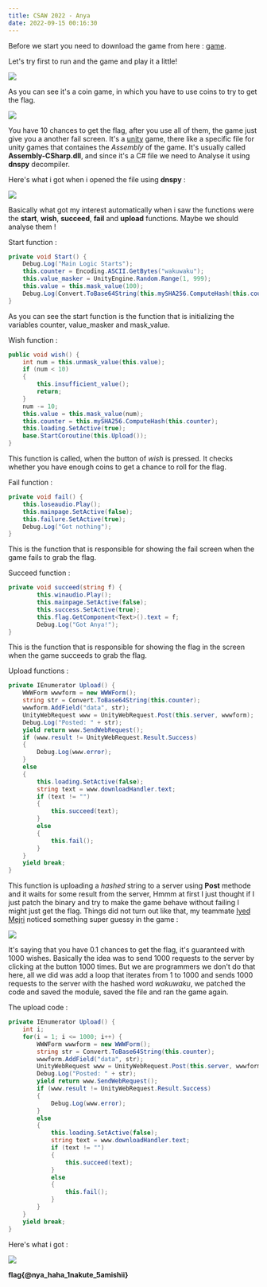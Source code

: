 ```yaml
---
title: CSAW 2022 - Anya 
date: 2022-09-15 00:16:30
---
```


Before we start you need to download the game from here : [game](https://drive.google.com/file/d/17a4REEpyuqSuDqhA9tU1OyaEfgM7DBPC/view?usp=sharing).

Let's try first to run and the game and play it a little! 

![](https://i.imgur.com/l5IGLoo.png)

As you can see it's a coin game, in which you have to use coins to try to get the flag. 

![](https://i.imgur.com/lWcQpgS.png)

You have 10 chances to get the flag, after you use all of them, the game just give you a another fail screen. 
It's a [unity](https://en.wikipedia.org/wiki/Unity_(game_engine)) game, there like a specific file for unity games that containes the *Assembly* of the game. It's usually called **Assembly-CSharp.dll**, and since it's a C# file we need to Analyse it using **dnspy** decompiler.

Here's what i got when i opened the file using **dnspy** : 

![](https://i.imgur.com/6zuHBI5.png)

Basically what got my interest automatically when i saw the functions were the **start**, **wish**, **succeed**, **fail** and **upload** functions. Maybe we should analyse them !

Start function : 
```C#
private void Start() {
    Debug.Log("Main Logic Starts");
    this.counter = Encoding.ASCII.GetBytes("wakuwaku");
    this.value_masker = UnityEngine.Random.Range(1, 999);
    this.value = this.mask_value(100);
    Debug.Log(Convert.ToBase64String(this.mySHA256.ComputeHash(this.counter)));
}
```
As you can see the start function is the function that is initializing the variables counter, value_masker and mask_value.

Wish function : 

```C#
public void wish() {
    int num = this.unmask_value(this.value);
    if (num < 10)
    {
        this.insufficient_value();
        return;
    }
    num -= 10;
    this.value = this.mask_value(num);
    this.counter = this.mySHA256.ComputeHash(this.counter);
    this.loading.SetActive(true);
    base.StartCoroutine(this.Upload());
}
```

This function is called, when the button of *wish* is pressed. It checks whether you have enough coins to get a chance to roll for the flag.  

Fail function : 

```C#
private void fail() {
    this.loseaudio.Play();
    this.mainpage.SetActive(false);
    this.failure.SetActive(true);
    Debug.Log("Got nothing");
}
```

This is the function that is responsible for showing the fail screen when the game fails to grab the flag. 

Succeed function : 

```C#
private void succeed(string f) {
		this.winaudio.Play();
		this.mainpage.SetActive(false);
		this.success.SetActive(true);
		this.flag.GetComponent<Text>().text = f;
		Debug.Log("Got Anya!");
}
```

This is the function that is responsible for showing the flag in the screen when the game succeeds to grab the flag. 

Upload functions :

```C#
private IEnumerator Upload() {
    WWWForm wwwform = new WWWForm();
    string str = Convert.ToBase64String(this.counter);
    wwwform.AddField("data", str);
    UnityWebRequest www = UnityWebRequest.Post(this.server, wwwform);
    Debug.Log("Posted: " + str);
    yield return www.SendWebRequest();
    if (www.result != UnityWebRequest.Result.Success)
    {
        Debug.Log(www.error);
    }
    else
    {
        this.loading.SetActive(false);
        string text = www.downloadHandler.text;
        if (text != "")
        {
            this.succeed(text);
        }
        else
        {
            this.fail();
        }
    }
    yield break;
}
```

This function is uploading a *hashed* string to a server using **Post** methode and it waits for some result from the server, Hmmm at first I just thought if I just patch the binary and try to make the game behave without failing I might just get the flag.
Things did not turn out like that, my teammate [Iyed Mejri](https://www.linkedin.com/in/iyed-mejri-128760200/) noticed something super guessy in the game : 

![](https://i.imgur.com/XmAl7oF.png)

It's saying that you have 0.1 chances to get the flag, it's guaranteed with 1000 wishes. Basically the idea was to send 1000 requests to the server by clicking at the button 1000 times. But we are programmers we don't do that here, all we did was add a loop that iterates from 1 to 1000 and sends 1000 requests to the server with the hashed word *wakuwaku*, we patched the code and saved the module, saved the file and ran the game again.

The upload code : 

```C#
private IEnumerator Upload() {
    int i; 
    for(i = 1; i <= 1000; i++) {
        WWWForm wwwform = new WWWForm();
        string str = Convert.ToBase64String(this.counter);
        wwwform.AddField("data", str);
        UnityWebRequest www = UnityWebRequest.Post(this.server, wwwform);
        Debug.Log("Posted: " + str);
        yield return www.SendWebRequest();
        if (www.result != UnityWebRequest.Result.Success)
        {
            Debug.Log(www.error);
        }
        else
        {
            this.loading.SetActive(false);
            string text = www.downloadHandler.text;
            if (text != "")
            {
                this.succeed(text);
            }
            else
            {
                this.fail();
            }
        }
    }
    yield break;
}
```

Here's what i got : 


![](https://i.imgur.com/tz9cHdJ.png)

**flag{@nya_haha_1nakute_5amishii}**

